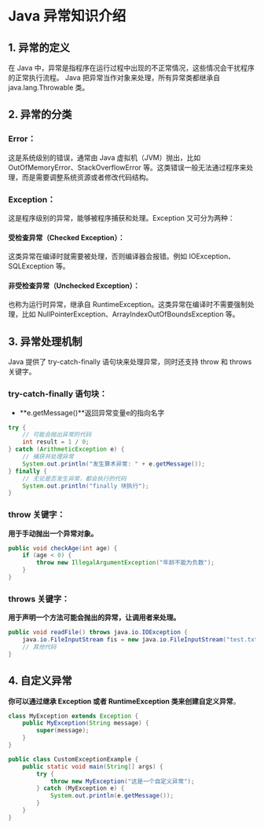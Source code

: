 # Java 异常知识介绍
## 1. 异常的定义
在 Java 中，异常是指程序在运行过程中出现的不正常情况，这些情况会干扰程序的正常执行流程。
Java 把异常当作对象来处理，所有异常类都继承自 java.lang.Throwable 类。
## 2. 异常的分类
### Error：
这是系统级别的错误，通常由 Java 虚拟机（JVM）抛出，比如 OutOfMemoryError、StackOverflowError 等。这类错误一般无法通过程序来处理，而是需要调整系统资源或者修改代码结构。
### Exception：
这是程序级别的异常，能够被程序捕获和处理。Exception 又可分为两种：
#### 受检查异常（Checked Exception）：
这类异常在编译时就需要被处理，否则编译器会报错。例如 IOException、SQLException 等。
#### 非受检查异常（Unchecked Exception）：
也称为运行时异常，继承自 RuntimeException。这类异常在编译时不需要强制处理，比如 NullPointerException、ArrayIndexOutOfBoundsException 等。
## 3. 异常处理机制
Java 提供了 try-catch-finally 语句块来处理异常，同时还支持 throw 和 throws 关键字。
### try-catch-finally 语句块：
- **e.getMessage()**返回异常变量e的指向名字
```java
try {
    // 可能会抛出异常的代码
    int result = 1 / 0;
} catch (ArithmeticException e) {
    // 捕获并处理异常
    System.out.println("发生算术异常: " + e.getMessage());
} finally {
    // 无论是否发生异常，都会执行的代码
    System.out.println("finally 块执行");
}
```
### throw 关键字：
**用于手动抛出一个异常对象。**
```java
public void checkAge(int age) {
    if (age < 0) {
        throw new IllegalArgumentException("年龄不能为负数");
    }
}
```
### throws 关键字：
**用于声明一个方法可能会抛出的异常，让调用者来处理。**
```java
public void readFile() throws java.io.IOException {
    java.io.FileInputStream fis = new java.io.FileInputStream("test.txt");
    // 其他代码
}
```
## 4. 自定义异常
**你可以通过继承 Exception 或者 RuntimeException 类来创建自定义异常**。
```java
class MyException extends Exception {
    public MyException(String message) {
        super(message);
    }
}

public class CustomExceptionExample {
    public static void main(String[] args) {
        try {
            throw new MyException("这是一个自定义异常");
        } catch (MyException e) {
            System.out.println(e.getMessage());
        }
    }
}
```
